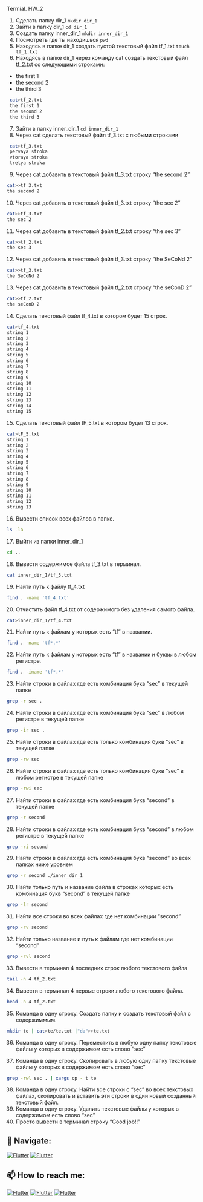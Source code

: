 Termial. HW_2
1. Сделать папку dir_1 `mkdir dir_1`
2. Зайти в папку dir_1 `cd dir_1`
3. Создать папку inner_dir_1 `mkdir inner_dir_1`
4. Посмотреть где ты находишься `pwd`
5. Находясь в папке dir_1 создать пустой текстовый файл tf_1.txt `touch tf_1.txt`
6. Находясь в папке dir_1 через команду cat создать текстовый файл tf_2.txt со следующими строками:
- the first 1
- the second 2
- the third 3
```sh
 cat>tf_2.txt
 the first 1
 the second 2
 the third 3
```
 7. Зайти в папку inner_dir_1 `cd inner_dir_1`
 8. Через cat сделать текстовый файл tf_3.txt  c любыми строками
```sh
 cat>tf_3.txt
 pervaya stroka
 vtoraya stroka
 tretya stroka
```
 9. Через cat добавить в текстовый файл tf_3.txt строку “the second 2”
 ```sh
 cat>>tf_3.txt
 the second 2
 ```
 10. Через cat добавить в текстовый файл tf_3.txt строку “the sec 2”
 ```sh
 cat>>tf_3.txt
 the sec 2
 ```
 11. Через cat добавить в текстовый файл tf_2.txt строку “the sec 3”
 ```sh
 cat>>tf_2.txt
 the sec 3
 ```
 12. Через cat добавить в текстовый файл tf_3.txt строку “the SeCoNd 2”
 ```sh
 cat>>tf_3.txt
 the SeCoNd 2
 ```
 13. Через cat добавить в текстовый файл tf_2.txt строку “the seConD 2”
 ```sh
 cat>>tf_2.txt
 the seConD 2
 ```
 14. Сделать текстовый файл tf_4.txt в котором будет 15 строк.
 ```sh
 cat>tf_4.txt
 string 1
 string 2
 string 3
 string 4
 string 5
 string 6
 string 7
 string 8
 string 9
 string 10
 string 11
 string 12
 string 13
 string 14
 string 15
 ```
 15. Сделать текстовый файл tF_5.txt в котором будет 13 строк.
  ```sh
 cat>tF_5.txt
 string 1
 string 2
 string 3
 string 4
 string 5
 string 6
 string 7
 string 8
 string 9
 string 10
 string 11
 string 12
 string 13
 ```
 16. Вывести список всех файлов в папке.
 ```sh
 ls -la
 ```
 17. Выйти из папки inner_dir_1
 ```sh
 cd ..
 ```
 18. Вывести содержимое файла tf_3.txt в терминал.
 ```sh
 cat inner_dir_1/tf_3.txt
 ``` 
 19. Найти путь к файлу tf_4.txt
 ```sh
 find . -name 'tf_4.txt'
 ```
 20. Отчистить файл tf_4.txt от содержимого без удаления самого файла.
 ```sh
 cat>inner_dir_1/tf_4.txt
 ```
 21. Найти путь к файлам у которых есть  “tf” в названии.
 ```sh
 find . -name 'tf*.*'
 ```
 22. Найти путь к файлам у которых есть  “tf” в названии и буквы в любом регистре.
 ```sh
 find . -iname 'tf*.*'
 ```
 23. Найти строки в файлах где есть комбинация букв “sec” в текущей папке
 ```sh
 grep -r sec .
 ```
 24. Найти строки в файлах где есть комбинация букв “sec” в любом регистре в текущей папке
  ```sh
 grep -ir sec .
 ```
 25. Найти строки в файлах где есть только комбинация букв “sec” в текущей папке
 ```sh
 grep -rw sec
 ```
 26. Найти строки в файлах где есть только комбинация букв “sec” в любом регистре в текущей папке
 ```sh
 grep -rwi sec
 ```
 27. Найти строки в файлах где есть комбинация букв “second” в текущей папке
 ```sh
 grep -r second
 ```
 28. Найти строки в файлах где есть комбинация букв “second” в любом регистре в текущей папке
 ```sh
 grep -ri second
 ```
 29. Найти строки в файлах где есть комбинация букв “second” во всех папках ниже уровнем
 ```sh
 grep -r second ./inner_dir_1
 ```
 30. Найти только путь и название файла в строках которых есть комбинация букв “second” в текущей папке
 ```sh
 grep -lr second
 ```
 31. Найти все строки во всех файлах где нет комбинации “second”
 ```sh
 grep -rv second
 ```
 32. Найти только название и путь к файлам где нет комбинации “second”
 ```sh
 grep -rvl second
 ```
 33. Вывести в терминал 4 последних строк любого текстового файла
 ```sh
 tail -n 4 tf_2.txt
 ```
 34. Вывести в терминал 4 первые строки любого текстового файла.
 ```sh
 head -n 4 tf_2.txt
 ```
 35. Команда в одну строку. Создать папку и создать текстовый файл с содержиммым.
 ```sh
 mkdir te | cat>te/te.txt |"da">>te.txt
 ```
 36. Команда в одну строку. Переместить в любую одну папку текстовые файлы у которых в содержимом есть слово “sec”
 
 37. Команда в одну строку. Скопировать в любую одну папку текстовые файлы у которых в содержимом есть слово “sec”
 ```sh
 grep -rwl sec . | xargs cp - t te
 ```
 38. Команда в одну строку. Найти все строки c “sec” во всех текстовых файлах, скопировать и вставить эти строки в один новый созданный текстовый файл.
 39. Команда в одну строку. Удалить текстовые файлы у которых в содержимом есть слово “sec”
 40. Просто вывести в терминал строку “Good job!!”
## 🚏 Navigate:
[![Flutter](https://img.shields.io/badge/🏠-GITBASH_BRANCH-00A98F)](https://github.com/Pavlik1100/QA_practice_welcom_again/tree/Linux_terminal_GitBash_comands)  [![Flutter](https://img.shields.io/badge/🏠-QA_PRACTICE_BANCH-orange)](https://github.com/Pavlik1100/QA_practice_welcom_again/tree/main)
## 📫 How to reach me:  
[![Flutter](https://img.shields.io/badge/-Pavel_Simonov-000000?style=social&logo=LinkedIn)](https://www.linkedin.com/in/pavel-simonov-7a8b1119a/)  [![Flutter](https://img.shields.io/badge/-Pavel_Simonov-000000?style=social&logo=Telegram)](https://t.me/NuiSaiman)  [![Flutter](https://img.shields.io/badge/-simonovpavlik@gmail.com-000000?style=social&logo=Gmail)](mailto:simonovpavlik@gmail.com)

